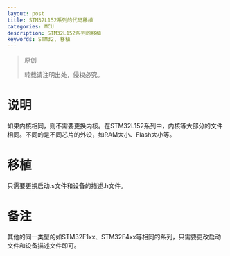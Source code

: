 ```yaml
---
layout: post
title: STM32L152系列的代码移植
categories: MCU
description: STM32L152系列的移植
keywords: STM32, 移植
---
```


> 原创
> 
> 转载请注明出处，侵权必究。

# 说明
如果内核相同，则不需要更换内核。在STM32L152系列中，内核等大部分的文件相同。不同的是不同芯片的外设，如RAM大小、Flash大小等。

# 移植
只需要更换启动\.s文件和设备的描述\.h文件。

# 备注
其他的同一类型的如STM32F1xx、STM32F4xx等相同的系列，只需要更改启动文件和设备描述文件即可。
